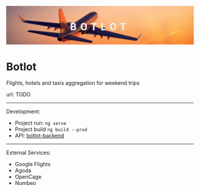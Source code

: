 ![logo](./src/assets/images/logo-text.jpg)

# Botlot
Flights, hotels and taxis aggregation for weekend trips

url: TODO

---

Development:
- Project run: `ng serve`
- Project build `ng build --prod`
- API: [botlot-backend](https://github.com/mateuszstaszkow/botlot-backend)


---

External Services:
- Google Flights
- Agoda
- OpenCage
- Numbeo
